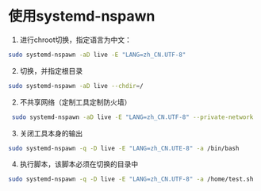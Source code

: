 # 使用systemd-nspawn


1. 进行chroot切换，指定语言为中文：

```bash
sudo systemd-nspawn -aD live -E "LANG=zh_CN.UTF-8"
```
2. 切换，并指定根目录
```bash
sudo systemd-nspawn -aD live --chdir=/
```
2. 不共享网络（定制工具定制防火墙）
```bash
 sudo systemd-nspawn -aD live -E "LANG=zh_CN.UTF-8" --private-network
```
3. 关闭工具本身的输出
```bash
sudo systemd-nspawn -q -D live -E "LANG=zh_CN.UTE-8" -a /bin/bash
```

4. 执行脚本，该脚本必须在切换的目录中
```bash
sudo systemd-nspawn -q -D live -E "LANG=zh_CN.UTF-8" -a /home/test.sh
```